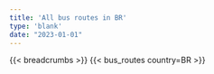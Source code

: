 ```yaml
---
title: 'All bus routes in BR'
type: 'blank'
date: "2023-01-01"
---
```


{{< breadcrumbs >}}
{{< bus_routes country=BR >}}
